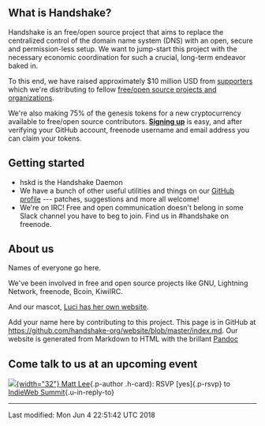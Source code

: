 
What is Handshake?
------------------

Handshake is an free/open source project that aims to replace the
centralized control of the domain name system (DNS) with an open, secure
and permission-less setup. We want to jump-start this project with the
necessary economic coordination for such a crucial, long-term endeavor
baked in.

To this end, we have raised approximately \$10 million USD from
[supporters](supporters.html) which we\'re distributing to fellow
[free/open source projects and organizations](organizations.html).

We\'re also making 75% of the genesis tokens for a new cryptocurrency
available to free/open source contributors. [**Signing
up**](http://beta.hndshk.net/signup) is easy, and after verifying your
GitHub account, freenode username and email address you can claim your
tokens.

Getting started
---------------

-   hskd is the Handshake Daemon
-   We have a bunch of other useful utilities and things on our [GitHub
    profile](https://github.com/handshake-org) --- patches, suggestions
    and more all welcome!
-   We\'re on IRC! Free and open communication doesn\'t belong in some
    Slack channel you have to beg to join. Find us in \#handshake on
    freenode.

About us
--------

Names of everyone go here.

We\'ve been involved in free and open source projects like GNU,
Lightning Network, freenode, Bcoin, KiwiIRC.

And our mascot, [Luci has her own website](http://luci.cat).

Add your name here by contributing to this project. This page is in
GitHub at
<https://github.com/handshake-org/website/blob/master/index.md>. Our
website is generated from Markdown to HTML with the brillant
[Pandoc](https://pandoc.org/)

Come talk to us at an upcoming event
------------------------------------

[![](https://mat.tl/img/mattl.png){width="32"} Matt
Lee](https://mat.tl){.p-author .h-card}: RSVP [yes]{.p-rsvp} to
[IndieWeb Summit](https://2018.indieweb.org/){.u-in-reply-to}

------------------------------------------------------------------------

Last modified: Mon Jun 4 22:51:42 UTC 2018
